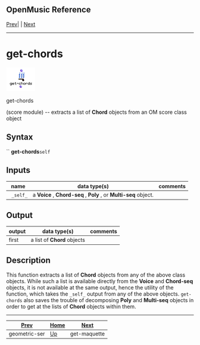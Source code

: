 OpenMusic Reference  
---  
[Prev](geometric-ser)| | [Next](get-maquette)  
  
* * *

# get-chords

![](figures/functions/score/get-chords.png)

  
  
get-chords  
  
(score module) \-- extracts a list of **Chord** objects from an OM score class
object  

## Syntax

`` **get-chords**` self `

## Inputs

name| data type(s)| comments  
---|---|---  
` _self_`|  a **Voice** , **Chord-seq** , **Poly** , or **Multi-seq** object.|  
  
## Output

output| data type(s)| comments  
---|---|---  
first| a list of **Chord** objects|  
  
## Description

This function extracts a list of **Chord** objects from any of the above class
objects. While such a list is available directly from the **Voice** and
**Chord-seq** objects, it is not available at the same output, hence the
utility of the function, which takes the `_self_` output from any of the above
objects. `get-chords` also saves the trouble of decomposing **Poly** and
**Multi-seq** objects in order to get at the lists of **Chord** objects within
them.

* * *

[Prev](geometric-ser)| [Home](index)| [Next](get-maquette)  
---|---|---  
geometric-ser| [Up](funcref.main)| get-maquette


